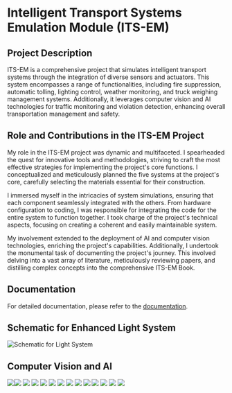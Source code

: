 # Intelligent Transport Systems Emulation Module (ITS-EM)

## Project Description
ITS-EM is a comprehensive project that simulates intelligent transport systems through the integration of diverse sensors and actuators. This system encompasses a range of functionalities, including fire suppression, automatic tolling, lighting control, weather monitoring, and truck weighing management systems. Additionally, it leverages computer vision and AI technologies for traffic monitoring and violation detection, enhancing overall transportation management and safety.

## Role and Contributions in the ITS-EM Project
My role in the ITS-EM project was dynamic and multifaceted. I spearheaded the quest for innovative tools and methodologies, striving to craft the most effective strategies for implementing the project's core functions. I conceptualized and meticulously planned the five systems at the project's core, carefully selecting the materials essential for their construction.

I immersed myself in the intricacies of system simulations, ensuring that each component seamlessly integrated with the others. From hardware configuration to coding, I was responsible for integrating the code for the entire system to function together. I took charge of the project's technical aspects, focusing on creating a coherent and easily maintainable system.

My involvement extended to the deployment of AI and computer vision technologies, enriching the project's capabilities. Additionally, I undertook the monumental task of documenting the project's journey. This involved delving into a vast array of literature, meticulously reviewing papers, and distilling complex concepts into the comprehensive ITS-EM Book.

## Documentation
For detailed documentation, please refer to the [documentation](Documents/ITS-EM_Graduation_Book.pdf).

## Schematic for Enhanced Light System
![Schematic for Light System](utils/Schematic_ITS_Light_System_2024-06-27.svg)

## Computer Vision and AI
![](utils/0001.svg)![](utils/0002.svg)
![](utils/0003.svg)
![](utils/0004.svg)
![](utils/0005.svg)
![](utils/0006.svg)
![](utils/0007.svg)
![](utils/0008.svg)
![](utils/0009.svg)
![](utils/0010.svg)
![](utils/0011.svg)
![](utils/0012.svg)
![](utils/0013.svg)
![](utils/0014.svg)

